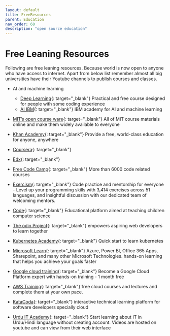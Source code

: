```yaml
---
layout: default
title: FreeResources
parent: Education
nav_order: 60
description: "open source education"
---
```


# Free Leaning Resources

Following are free leaning resources. Because world is now open to anyone who have access to internet. Apart from below list remember almost all big universities have their Youtube channels to publish courses and classes.

* AI and machine learning
    * [Deep Learning](https://course.fast.ai/){: target="_blank"} Practical and free course designed for people with some coding experience
    * [AI IBM](https://www.ibm.com/think/ai-academy){: target="_blank"} IBM academy for AI and machine learning

* [MIT’s  open course ware](https://ocw.mit.edu/index.htm){: target="_blank"} All of MIT course materials online and make them widely available to everyone
* [Khan Academy](https://www.khanacademy.org/){: target="_blank"} Provide a free, world-class education for anyone, anywhere
* [Coursera](https://www.coursera.org/){: target="_blank"}
* [Edx](https://www.edx.org/){: target="_blank"}
* [Free Code Camp](https://www.freecodecamp.org){: target="_blank"} More than 6000 code related courses
* [Exercism](https://exercism.io/){: target="_blank"} Code practice and mentorship for everyone - Level up your programming skills with 3,414 exercises across 51 languages, and insightful discussion with our dedicated team of welcoming mentors.
* [Code](https://code.org/){: target="_blank"} Educational platform aimed at teaching children computer science
* [The odin Project](https://www.theodinproject.com){: target="_blank"} empowers aspiring web developers to learn together

* [Kubernetes Academy](https://kube.academy/){: target="_blank"} Quick start to learn kubernetes
* [Microsoft Learn](https://docs.microsoft.com/en-us/learn/){: target="_blank"} Azure, Power BI, Office 365 Apps, Sharepoint, and many other Microsoft Technologies. hands-on learning that helps you achieve your goals faster
* [Google cloud training](https://go.qwiklabs.com/qwiklabs-free){: target="_blank"} Become a Google Cloud Platform expert with hands-on training - 1 month free
* [AWS Training](https://aws.training/){: target="_blank"} free cloud courses and lectures and complete them at your own pace.
* [KataCoda](https://www.katacoda.com/){: target="_blank"} interactive technical learning platform for software developers specially cloud
* [Urdu IT Academy](https://www.urduitacademy.com/){: target="_blank"} Start learning about IT in Urdu/Hindi language without creating account. Videos are hosted on youtube and can view from their web interface